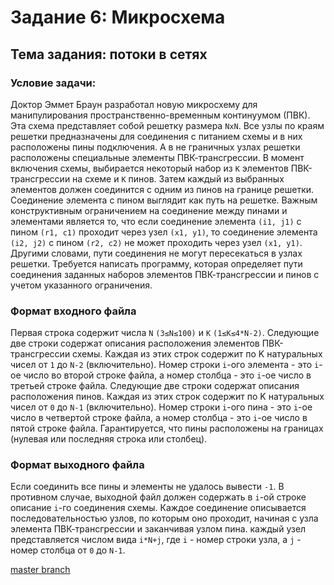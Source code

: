# Задание 6: Микросхема

## Тема задания: потоки в сетях

### Условие задачи:

Доктор Эммет Браун разработал новую микросхему для манипулирования пространственно-временным континуумом (ПВК). Эта схема представляет собой решетку размера `NxN`. Все узлы по краям решетки предназначены для соединения с питанием схемы и в них расположены пины подключения. А в не граничных узлах решетки расположены специальные элементы ПВК-трансгрессии.
В момент включения схемы, выбирается некоторый набор из `K` элементов ПВК-трансгрессии на схеме и `K` пинов. Затем каждый из выбранных элементов должен соединится с одним из пинов на границе решетки. Соединение элемента с пином выглядит как путь на решетке.
Важным конструктивным ограничением на соединение между пинами и элементами является то, что если соединение элемента `(i1, j1)` с пином `(r1, c1)` проходит через узел `(x1, y1)`, то соединение элемента `(i2, j2)` с пином `(r2, c2)` не может проходить через узел `(x1, y1)`. Другими словами, пути соединения не могут пересекаться в узлах решетки.
Требуется написать программу, которая определяет пути соединения заданных наборов элементов ПВК-трансгрессии и пинов с учетом указанного ограничения.

### Формат входного файла
Первая строка содержит числа `N` `(3≤N≤100)` и `K` `(1≤K≤4*N-2)`.
Следующие две строки содержат описания расположения элементов ПВК-трансгрессии схемы. Каждая из этих строк содержит по K натуральных чисел от `1` до `N-2` (включительно). Номер строки `i`-ого элемента - это `i`-ое число во второй строке файла, а номер столбца - это `i`-ое число в третьей строке файла.
Следующие две строки содержат описания расположения пинов. Каждая из этих строк содержит по K натуральных чисел от `0` до `N-1` (включительно). Номер строки `i`-ого пина - это `i`-ое число в четвертой строке файла, а номер столбца - это `i`-ое число в пятой строке файла. Гарантируется, что пины расположены на границах (нулевая или последняя строка или столбец).

### Формат выходного файла
Если соединить все пины и элементы не удалось вывести `-1`. В противном случае, выходной файл должен содержать в `i`-ой строке описание `i`-го соединения схемы. Каждое соединение описывается последовательностью узлов, по которым оно проходит, начиная с узла элемента ПВК-трансгрессии и заканчивая узлом пина. каждый узел представляется числом вида `i*N+j`, где `i` - номер строки узла, а `j` - номер столбца от `0` до `N-1`.

[master branch](https://github.com/JustSlavic/algorithms_on_graphs)